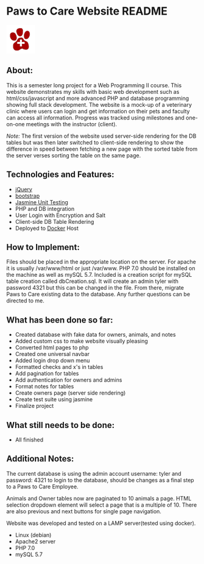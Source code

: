 <h1>Paws to Care Website README</h1>

![Paws to Care Logo](images/logo.png)

<h2>About:</h2>

This is a semester long project for a Web Programming II course. This website demonstrates my skills with basic web development such as html/css/javascript and more advanced PHP and database programming showing full stack development. The website is a mock-up of a veterinary clinic where users can login and get information on their pets and faculty can access all information. Progress was tracked using milestones and one-on-one meetings with the instructor (client).

*Note:* The first version of the website used server-side rendering for the DB tables but was then later switched to client-side rendering to show the difference in speed between fetching a new page with the sorted table from the server verses sorting the table on the same page.

<h2>Technologies and Features:</h2>

* [jQuery](https://jquery.com/)
* [bootstrap](https://getbootstrap.com/)
* [Jasmine Unit Testing](https://jasmine.github.io/)
* PHP and DB integration
* User Login with Encryption and Salt
* Client-side DB Table Rendering
* Deployed to [Docker](https://www.docker.com/) Host



<h2>How to Implement:</h2>

Files should be placed in the appropriate location on the server. For apache it is usually /var/www/html or just /var/www. PHP 7.0 should be installed on the machine as well as mySQL 5.7. Included is a creation script for mySQL table creation called dbCreation.sql. It will create an admin tyler with password 4321 but this can be changed in the file. From there, migrate Paws to Care existing data to the database. Any further questions can be directed to me.

<h2>What has been done so far:</h2>

* Created database with fake data for owners, animals, and notes
* Added custom css to make website visually  pleasing
* Converted html pages to php
* Created one universal navbar
* Added login drop down menu
* Formatted checks and x's in tables
* Add pagination for tables
* Add authentication for owners and admins
* Format notes for tables
* Create owners page (server side rendering)
* Create test suite using jasmine
* Finalize project

<h2>What still needs to be done:</h2>

* All finished



<h2>Additional Notes:</h2>

The current database is using the admin account username: tyler and password: 4321 to login to the database, should be changes as a final step to a Paws to Care Employee.

Animals and Owner tables now are paginated to 10 animals a page. HTML selection dropdown element will select a page that is a multiple of 10. There are also previous and next buttons for single page navigation.

Website was developed and tested on a LAMP server(tested using docker). 
* Linux (debian)
* Apache2 server
* PHP 7.0
* mySQL 5.7


